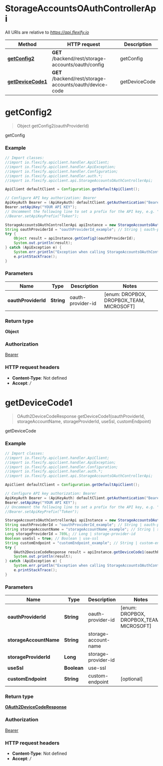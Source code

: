 # StorageAccountsOAuthControllerApi

All URIs are relative to *https://api.flexify.io*

Method | HTTP request | Description
------------- | ------------- | -------------
[**getConfig2**](StorageAccountsOAuthControllerApi.md#getConfig2) | **GET** /backend/rest/storage-accounts/oauth/config | getConfig
[**getDeviceCode1**](StorageAccountsOAuthControllerApi.md#getDeviceCode1) | **GET** /backend/rest/storage-accounts/oauth/device-code | getDeviceCode


<a name="getConfig2"></a>
# **getConfig2**
> Object getConfig2(oauthProviderId)

getConfig

### Example
```java
// Import classes:
//import io.flexify.apiclient.handler.ApiClient;
//import io.flexify.apiclient.handler.ApiException;
//import io.flexify.apiclient.handler.Configuration;
//import io.flexify.apiclient.handler.auth.*;
//import io.flexify.apiclient.api.StorageAccountsOAuthControllerApi;

ApiClient defaultClient = Configuration.getDefaultApiClient();

// Configure API key authorization: Bearer
ApiKeyAuth Bearer = (ApiKeyAuth) defaultClient.getAuthentication("Bearer");
Bearer.setApiKey("YOUR API KEY");
// Uncomment the following line to set a prefix for the API key, e.g. "Token" (defaults to null)
//Bearer.setApiKeyPrefix("Token");

StorageAccountsOAuthControllerApi apiInstance = new StorageAccountsOAuthControllerApi();
String oauthProviderId = "oauthProviderId_example"; // String | oauth-provider-id
try {
    Object result = apiInstance.getConfig2(oauthProviderId);
    System.out.println(result);
} catch (ApiException e) {
    System.err.println("Exception when calling StorageAccountsOAuthControllerApi#getConfig2");
    e.printStackTrace();
}
```

### Parameters

Name | Type | Description  | Notes
------------- | ------------- | ------------- | -------------
 **oauthProviderId** | **String**| oauth-provider-id | [enum: DROPBOX, DROPBOX_TEAM, MICROSOFT]

### Return type

**Object**

### Authorization

[Bearer](../README.md#Bearer)

### HTTP request headers

 - **Content-Type**: Not defined
 - **Accept**: */*

<a name="getDeviceCode1"></a>
# **getDeviceCode1**
> OAuth2DeviceCodeResponse getDeviceCode1(oauthProviderId, storageAccountName, storageProviderId, useSsl, customEndpoint)

getDeviceCode

### Example
```java
// Import classes:
//import io.flexify.apiclient.handler.ApiClient;
//import io.flexify.apiclient.handler.ApiException;
//import io.flexify.apiclient.handler.Configuration;
//import io.flexify.apiclient.handler.auth.*;
//import io.flexify.apiclient.api.StorageAccountsOAuthControllerApi;

ApiClient defaultClient = Configuration.getDefaultApiClient();

// Configure API key authorization: Bearer
ApiKeyAuth Bearer = (ApiKeyAuth) defaultClient.getAuthentication("Bearer");
Bearer.setApiKey("YOUR API KEY");
// Uncomment the following line to set a prefix for the API key, e.g. "Token" (defaults to null)
//Bearer.setApiKeyPrefix("Token");

StorageAccountsOAuthControllerApi apiInstance = new StorageAccountsOAuthControllerApi();
String oauthProviderId = "oauthProviderId_example"; // String | oauth-provider-id
String storageAccountName = "storageAccountName_example"; // String | storage-account-name
Long storageProviderId = 789L; // Long | storage-provider-id
Boolean useSsl = true; // Boolean | use-ssl
String customEndpoint = "customEndpoint_example"; // String | custom-endpoint
try {
    OAuth2DeviceCodeResponse result = apiInstance.getDeviceCode1(oauthProviderId, storageAccountName, storageProviderId, useSsl, customEndpoint);
    System.out.println(result);
} catch (ApiException e) {
    System.err.println("Exception when calling StorageAccountsOAuthControllerApi#getDeviceCode1");
    e.printStackTrace();
}
```

### Parameters

Name | Type | Description  | Notes
------------- | ------------- | ------------- | -------------
 **oauthProviderId** | **String**| oauth-provider-id | [enum: DROPBOX, DROPBOX_TEAM, MICROSOFT]
 **storageAccountName** | **String**| storage-account-name |
 **storageProviderId** | **Long**| storage-provider-id |
 **useSsl** | **Boolean**| use-ssl |
 **customEndpoint** | **String**| custom-endpoint | [optional]

### Return type

[**OAuth2DeviceCodeResponse**](OAuth2DeviceCodeResponse.md)

### Authorization

[Bearer](../README.md#Bearer)

### HTTP request headers

 - **Content-Type**: Not defined
 - **Accept**: */*

